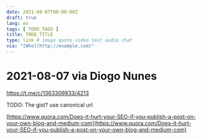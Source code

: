 ```yaml
---
date: 2021-08-07T00:00:00Z
draft: true
lang: en
tags: [ TODO_TAGS ]
title: TODO_TITLE
type: link # image quote video text audio chat
via: "[Who](http://example.com)"
---
```



# 2021-08-07 via Diogo Nunes
https://t.me/c/1363309933/4213


TODO: The gist? use canonical url

[https://www.quora.com/Does-it-hurt-your-SEO-if-you-publish-a-post-on-your-own-blog-and-medium-com](https://www.quora.com/Does-it-hurt-your-SEO-if-you-publish-a-post-on-your-own-blog-and-medium-com)

